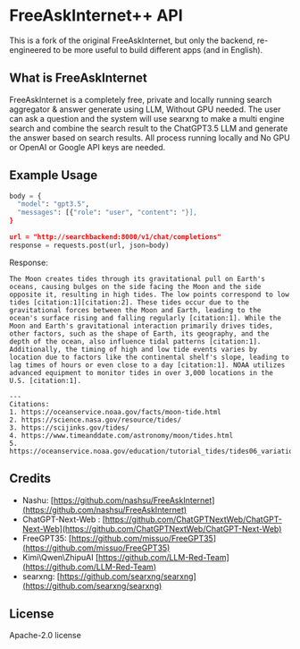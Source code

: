 # FreeAskInternet++ API

This is a fork of the original FreeAskInternet, but only the backend, re-engineered to be more useful to build different apps (and in English).

## What is FreeAskInternet

FreeAskInternet is a completely free, private and locally running search aggregator & answer generate using LLM, Without GPU needed. The user can ask a question and the system will use searxng to make a multi engine search and combine the search result to the ChatGPT3.5 LLM and generate the answer based on search results. All process running locally and No GPU or OpenAI or Google API keys are needed.

## Example Usage
```python
body = {
  "model": "gpt3.5",
  "messages": [{"role": "user", "content": "}],
}

url = "http://searchbackend:8000/v1/chat/completions"
response = requests.post(url, json=body)
```

Response:
```
The Moon creates tides through its gravitational pull on Earth's oceans, causing bulges on the side facing the Moon and the side opposite it, resulting in high tides. The low points correspond to low tides [citation:1][citation:2]. These tides occur due to the gravitational forces between the Moon and Earth, leading to the ocean's surface rising and falling regularly [citation:1]. While the Moon and Earth's gravitational interaction primarily drives tides, other factors, such as the shape of Earth, its geography, and the depth of the ocean, also influence tidal patterns [citation:1]. Additionally, the timing of high and low tide events varies by location due to factors like the continental shelf's slope, leading to lag times of hours or even close to a day [citation:1]. NOAA utilizes advanced equipment to monitor tides in over 3,000 locations in the U.S. [citation:1].

---
Citations:
1. https://oceanservice.noaa.gov/facts/moon-tide.html
2. https://science.nasa.gov/resource/tides/
3. https://scijinks.gov/tides/
4. https://www.timeanddate.com/astronomy/moon/tides.html
5. https://oceanservice.noaa.gov/education/tutorial_tides/tides06_variations.html
```

## Credits

- Nashu: [https://github.com/nashsu/FreeAskInternet](https://github.com/nashsu/FreeAskInternet)
- ChatGPT-Next-Web : [https://github.com/ChatGPTNextWeb/ChatGPT-Next-Web](https://github.com/ChatGPTNextWeb/ChatGPT-Next-Web)
- FreeGPT35: [https://github.com/missuo/FreeGPT35](https://github.com/missuo/FreeGPT35)
- Kimi\Qwen\ZhipuAI [https://github.com/LLM-Red-Team](https://github.com/LLM-Red-Team)
- searxng: [https://github.com/searxng/searxng](https://github.com/searxng/searxng)

## License

Apache-2.0 license
